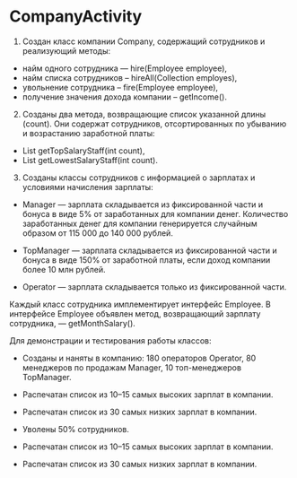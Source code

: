 # CompanyActivity

1. Создан класс компании Company, содержащий сотрудников и реализующий методы:

- найм одного сотрудника — hire(Employee employee),  
- найм списка сотрудников – hireAll(Collection<Employee> employes),  
- увольнение сотрудника – fire(Employee employee),  
- получение значения дохода компании – getIncome().  

2. Созданы два метода, возвращающие список указанной длины (count). Они содержат сотрудников, отсортированных по убыванию и возрастанию заработной платы:
   
- List<Employee> getTopSalaryStaff(int count),  
- List<Employee> getLowestSalaryStaff(int count).  

3. Созданы классы сотрудников с информацией о зарплатах и условиями начисления зарплаты:  

- Manager — зарплата складывается из фиксированной части и бонуса в виде 5% от заработанных для компании денег. Количество заработанных денег для компании генерируется случайным образом от 115 000 до 140 000 рублей.  
  
- TopManager — зарплата складывается из фиксированной части и бонуса в виде 150% от заработной платы, если доход компании более 10 млн рублей.  
  
- Operator — зарплата складывается только из фиксированной части.  

Каждый класс сотрудника имплементирует интерфейс Employee. В интерфейсе Employee объявлен метод, возвращающий зарплату сотрудника, — getMonthSalary().  

Для демонстрации и тестирования работы классов:  

- Созданы и наняты в компанию: 180 операторов Operator, 80 менеджеров по продажам Manager, 10 топ-менеджеров TopManager.
  
- Распечатан список из 10–15 самых высоких зарплат в компании.
  
- Распечатан список из 30 самых низких зарплат в компании.
  
- Уволены 50% сотрудников.
  
- Распечатан список из 10–15 самых высоких зарплат в компании.
  
- Распечатан список из 30 самых низких зарплат в компании.  
